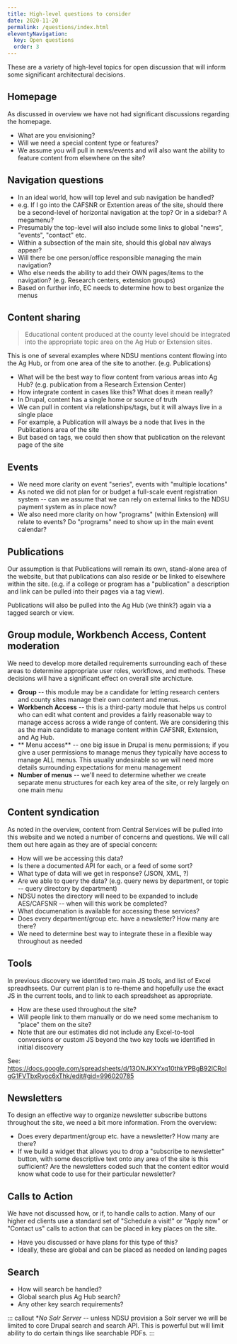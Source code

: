 ```yaml
---
title: High-level questions to consider 
date: 2020-11-20
permalink: /questions/index.html
eleventyNavigation:
  key: Open questions 
  order: 3
---
```

These are a variety of high-level topics for open discussion that will inform some significant architectural decisions. 

## Homepage

As discussed in overview we have not had significant discussions regarding the homepage.

* What are you envisioning?
* Will we need a special content type or features? 
* We assume you will pull in news/events and will also want the ability to feature content from elsewhere on the site?

## Navigation questions

* In an ideal world, how will top level and sub navigation be handled? 
* e.g. If I go into the CAFSNR or Extention areas of the site, should there be a second-level of horizontal navigation at the top? Or in a sidebar? A megamenu?
* Presumably the top-level will also include some links to global "news", "events", "contact" etc.  
* Within a subsection of the main site, should this global nav always appear? 
* Will there be one person/office responsible managing the main navigation? 
* Who else needs the ability to add their OWN pages/items to the navigation? (e.g. Research centers, extension groups)
* Based on further info, EC needs to determine how to best organize the menus

## Content sharing

> Educational content produced at the county level should be integrated into the appropriate topic area on the Ag Hub or Extension sites.

This is one of several examples where NDSU mentions content flowing into the Ag Hub, or from one area of the site to another. (e.g. Publications)

* What will be the best way to flow content from various areas into Ag Hub? (e.g. publication from a Research Extension Center)
* How integrate content in cases like this? What does it mean really?
* In Drupal, content has a single home or source of truth
* We can pull in content via relationships/tags, but it will always live in a single place
* For example, a Publication will always be a node that lives in the Publications area of the site
* But based on tags, we could then show that publication on the relevant page of the site

## Events

* We need more clarity on event "series", events with "multiple locations"
* As noted we did not plan for or budget a full-scale event registration system -- can we assume that we can rely on external links to the NDSU payment system as in place now?
* We also need more clarity on how "programs" (within Extension) will relate to events? Do "programs" need to show up in the main event calendar?

## Publications

Our assumption is that Publications will remain its own, stand-alone area of the website, but that publications can also reside or be linked to elsewhere within the site. (e.g. if a college or program has a "publication" a description and link can be pulled into their pages via a tag view). 

Publications will also be pulled into the Ag Hub (we think?) again via a tagged search or view. 

## Group module, Workbench Access, Content moderation

We need to develop more detailed requirements surrounding each of these areas to determine appropriate user roles, workflows, and methods. These decisions will have a significant effect on overall site archicture. 

* **Group** -- this module may be a candidate for letting research centers and county sites manage their own content and menus. 
* **Workbench Access** -- this is a third-party module that helps us control who can edit what content and provides a fairly reasonable way to manage access across a wide range of content. We are considering this as the main candidate to manage content within CAFSNR, Extension, and Ag Hub. 
* ** Menu access** -- one big issue in Drupal is menu permissions; if you give a user permissions to manage menus they typically have access to manage ALL menus. This usually undesirable so we will need more details surrounding expectations for menu management
* **Number of menus** -- we'll need to determine whether we create separate menu structures for each key area of the site, or rely largely on one main menu

## Content syndication

As noted in the overview, content from Central Services will be pulled into this website and we noted a number of concerns and questions. We will call them out here again as they are of special concern:

* How will we be accessing this data? 
* Is there a documented API for each, or a feed of some sort?
* What type of data will we get in response? (JSON, XML, ?) 
* Are we able to query the data? (e.g. query news by department, or topic -- query directory by department)
* NDSU notes the directory will need to be expanded to include AES/CAFSNR -- when will this work be completed?
* What documenation is available for accessing these services? 
* Does every department/group etc. have a newsletter? How many are there? 
* We need to determine best way to integrate these in a flexible way throughout as needed

## Tools

In previous discovery we identifed two main JS tools, and list of Excel spreadhseets. Our current plan is to re-theme and hopefully use the exact JS in the current tools, and to link to each spreadsheet as appropriate. 

* How are these used throughout the site? 
* Will people link to them manually or do we need some mechanism to "place" them on the site? 
* Note that are our estimates did not include any Excel-to-tool conversions or custom JS beyond the two key tools we identified in initial discovery
 
 See: https://docs.google.com/spreadsheets/d/13ONJKXYxq10thkYPBgB92lCRoIgG1FVTbxRyoc6xThk/edit#gid=996020785

## Newsletters

To design an effective way to organize newsletter subscribe buttons throughout the site, we need a bit more information. From the overview:

* Does every department/group etc. have a newsletter? How many are there? 
* If we build a widget that allows you to drop a "subscribe to newsletter" button, with some descriptive text onto any area of the site is this sufficient? Are the newsletters coded such that the content editor would know what code to use for their particular newsletter?

## Calls to Action

We have not discussed how, or if, to handle calls to action. Many of our higher ed clients use a standard set of "Schedule a visit!" or "Apply now" or "Contact us" calls to action that can be placed in key places on the site. 

* Have you discussed or have plans for this type of this? 
* Ideally, these are global and can be placed as needed on landing pages 

## Search

* How will search be handled? 
* Global search plus Ag Hub search? 
* Any other key search requirements? 

::: callout 
**No Solr Server* -- unless NDSU provision a Solr server we will be limited to core Drupal search and search API. This is powerful but will limit ability to do certain things like searchable PDFs.
:::

